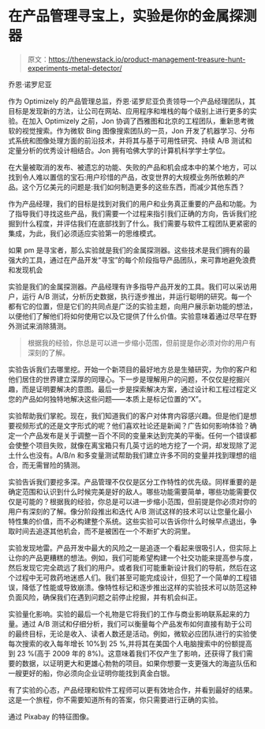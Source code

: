 # 在产品管理寻宝上，实验是你的金属探测器

> 原文：<https://thenewstack.io/product-management-treasure-hunt-experiments-metal-detector/>

乔恩·诺罗尼亚

作为 Optimizely 的产品管理总监，乔恩·诺罗尼亚负责领导一个产品经理团队，其目标是发现新的方法，让公司在网站、应用程序和堆栈的每个级别上进行更多的实验。在加入 Optimizely 之前，Jon 协调了西雅图和北京的工程团队，重新思考微软的视觉搜索。作为微软 Bing 图像搜索团队的一员，Jon 开发了机器学习、分布式系统和图像处理方面的前沿技术，并将其与基于可用性研究、持续 A/B 测试和定量分析的优秀设计相结合。Jon 拥有哈佛大学的计算机科学学士学位。

在大量被取消的发布、被遗忘的功能、失败的产品和机会成本中的某个地方，可以找到令人难以置信的宝石:用户珍惜的产品，改变世界的大规模业务所依赖的产品。这个万亿美元的问题是:我们如何制造更多的这些东西，而减少其他东西？

作为产品经理，我们的目标是找到对我们的用户和业务真正重要的产品和功能。为了指导我们寻找这些产品，我们需要一个过程来指引我们正确的方向，告诉我们挖掘到什么程度，并评估我们在底部找到了什么。我们需要与软件工程团队更紧密的集成，为此，我们必须适应实验第一的思维模式。

如果 pm 是寻宝者，那么实验就是我们的金属探测器。这些技术是我们拥有的最强大的工具，通过在产品开发“寻宝”的每个阶段指导产品团队，来可靠地避免浪费和发现机会

实验是我们的金属探测器。产品经理有许多指导产品开发的工具。我们可以采访用户，运行 A/B 测试，分析历史数据，执行逐步推出，并运行聪明的研究。每一个都有它的位置，但是它们的共同点是广泛的实验主题，向用户展示新功能的想法，以便他们了解他们将如何使用它以及它提供了什么价值。实验意味着通过尽早在野外测试来消除猜测。

> 根据我的经验，你总是可以进一步缩小范围，但前提是你必须对你的用户有深刻的了解。

实验告诉我们去哪里挖。开始一个新项目的最好地方总是生殖研究，为你的客户和他们居住的世界建立深厚的同理心。下一步是理解用户的问题，不仅仅是挖掘兴趣，而是证明要解决的意图。最后一步是探索解决方案，通过设计和工程过程定义您的产品如何独特地解决这些问题——本质上是标记位置的“X”。

实验帮助我们掌舵。现在，我们知道我们的客户对体育内容感兴趣。但是他们是想要视频形式的还是文字形式的呢？他们喜欢社论还是新闻？广告如何影响体验？确定一个产品发布是关于调整一百个不同的变量来达到完美的平衡。任何一个错误都会使整个项目失败，就像在离宝箱只有几英寸远的地方挖了一个洞，却发现除了泥土什么也没有。A/B/n 和多变量测试帮助我们建立许多不同的变量并找到理想的组合，而无需冒险的猜测。

实验告诉我们要挖多深。产品管理不仅仅是区分工作特性的优先级。同样重要的是确定范围和认识到什么时候完美是好的敌人。哪些功能需要简单，哪些功能需要仅仅是可能的？根据我的经验，你总是可以进一步缩小范围，但前提是你必须对你的用户有深刻的了解。像分阶段推出和迭代 A/B 测试这样的技术可以让您量化最小特性集的价值，而不必构建整个系统。这些实验可以告诉你什么时候早点退出，争取时间去追逐其他机会，而不是被困在一个不断扩大的洞里。

实验发现地雷。产品开发中最大的风险之一是追逐一个看起来很吸引人，但实际上让你的产品更糟糕的想法。例如，我们可能希望构建一个社交功能来提高参与度，然后发现它完全疏远了我们的用户。或者我们可能重新设计我们的导航，然后在这个过程中无可救药地迷惑人们。我们甚至可能完成设计，但犯了一个简单的工程错误，降低了性能或导致崩溃。像特性标记和逐步推出这样的实验技术可以防范这种负面风险，确保我们在遇到问题之前停止挖掘，并有机会纠正。

实验量化影响。实验的最后一个礼物是它将我们的工作与商业影响联系起来的力量。通过 A/B 测试和仔细分析，我们可以衡量每个产品发布如何直接有助于公司的最终目标，无论是收入、读者人数还是活动。例如，微软必应团队进行的实验使每次搜索的收入每年增长 10%到 25 %,并将其在美国个人电脑搜索中的份额提高到 23 %(高于 2009 年的 8%)。这意味着我们不仅产生了影响，还获得了我们需要的数据，以证明更大和更雄心勃勃的项目。如果你想要一支更强大的海盗队伍和一艘更好的船，你必须向企业证明你能找到真金白银。

有了实验的心态，产品经理和软件工程师可以更有效地合作，并看到最好的结果。这是一个旅程，你不需要知道所有的答案，你只需要进行正确的实验。

通过 Pixabay 的特征图像。

<svg xmlns:xlink="http://www.w3.org/1999/xlink" viewBox="0 0 68 31" version="1.1"><title>Group</title> <desc>Created with Sketch.</desc></svg>